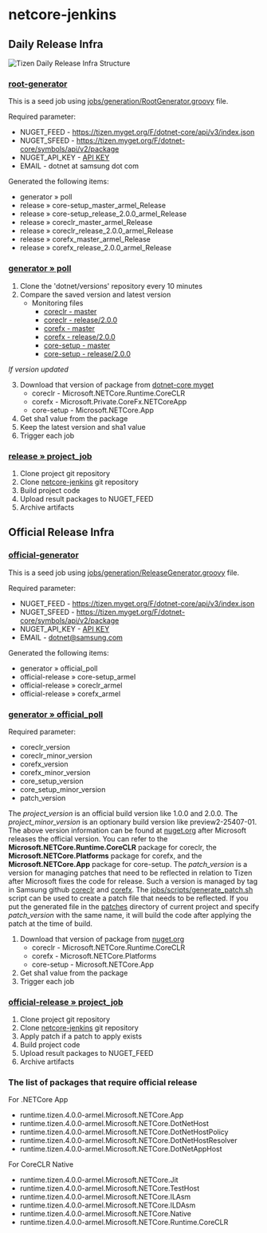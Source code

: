 # netcore-jenkins

## Daily Release Infra
![Tizen Daily Release Infra Structure](https://github.com/tizendotnet/netcore-jenkins/blob/master/Documentation/images/Tizen_Daily_Release_Infra.png)

### [root-generator](http://52.79.132.74:8080/job/root-generator/)
This is a seed job using [jobs/generation/RootGenerator.groovy](https://github.com/tizendotnet/netcore-jenkins/blob/master/jobs/generation/RootGenerator.groovy) file.

Required parameter:
* NUGET_FEED - https://tizen.myget.org/F/dotnet-core/api/v3/index.json
* NUGET_SFEED - https://tizen.myget.org/F/dotnet-core/symbols/api/v2/package
* NUGET_API_KEY - [API KEY](https://tizen.myget.org/feed/Details/dotnet-core)
* EMAIL - dotnet at samsung dot com

Generated the following items:
* generator » poll
* release » core-setup_master_armel_Release
* release » core-setup_release_2.0.0_armel_Release
* release » coreclr_master_armel_Release
* release » coreclr_release_2.0.0_armel_Release
* release » corefx_master_armel_Release
* release » corefx_release_2.0.0_armel_Release
 
### [generator » poll](http://52.79.132.74:8080/job/generator/job/poll/)
1. Clone the 'dotnet/versions' repository every 10 minutes
2. Compare the saved version and latest version
   * Monitoring files
      * [coreclr - master](https://github.com/dotnet/versions/blob/master/build-info/dotnet/coreclr/master/Latest.txt)
      * [coreclr - release/2.0.0](https://github.com/dotnet/versions/blob/master/build-info/dotnet/coreclr/release/2.0.0/Latest.txt)
      * [corefx - master](https://github.com/dotnet/versions/blob/master/build-info/dotnet/corefx/master/Latest.txt)
      * [corefx - release/2.0.0](https://github.com/dotnet/versions/blob/master/build-info/dotnet/corefx/release/2.0.0/Latest.txt)
      * [core-setup - master](https://github.com/dotnet/versions/blob/master/build-info/dotnet/core-setup/master/Latest.txt)
      * [core-setup - release/2.0.0](https://github.com/dotnet/versions/blob/master/build-info/dotnet/core-setup/release/2.0.0/Latest.txt)

*If version updated*

3. Download that version of package from [dotnet-core myget](https://dotnet.myget.org/gallery/dotnet-core)
   * coreclr - Microsoft.NETCore.Runtime.CoreCLR
   * corefx  - Microsoft.Private.CoreFx.NETCoreApp
   * core-setup - Microsoft.NETCore.App
4. Get sha1 value from the package
5. Keep the latest version and sha1 value
6. Trigger each job

### [release » project_job](http://52.79.132.74:8080/job/release/)
1. Clone project git repository
2. Clone [netcore-jenkins](https://github.com/tizendotnet/netcore-jenkins.git) git repository
3. Build project code
4. Upload result packages to NUGET_FEED
5. Archive artifacts

## Official Release Infra
### [official-generator](http://52.79.132.74:8080/job/official-generator/)
This is a seed job using [jobs/generation/ReleaseGenerator.groovy](https://github.com/tizendotnet/netcore-jenkins/blob/master/jobs/generation/ReleaseGenerator.groovy) file.

Required parameter:
* NUGET_FEED - https://tizen.myget.org/F/dotnet-core/api/v3/index.json
* NUGET_SFEED - https://tizen.myget.org/F/dotnet-core/symbols/api/v2/package
* NUGET_API_KEY - [API KEY](https://tizen.myget.org/feed/Details/dotnet-core)
* EMAIL - dotnet@samsung.com

Generated the following items:
* generator » official_poll
* official-release » core-setup_armel
* official-release » coreclr_armel
* official-release » corefx_armel

### [generator » official_poll](http://52.79.132.74:8080/job/generator/job/official_poll/)
Required parameter:
* coreclr_version
* coreclr_minor_version
* corefx_version
* corefx_minor_version
* core_setup_version
* core_setup_minor_version
* patch_version

The *project_version* is an official build version like 1.0.0 and 2.0.0. The *project_minor_version* is an optionary build version like preview2-25407-01. The above version information can be found at [nuget.org](https://www.nuget.org/) after Microsoft releases the official version. You can refer to the **Microsoft.NETCore.Runtime.CoreCLR** package for coreclr, the **Microsoft.NETCore.Platforms** package for corefx, and the **Microsoft.NETCore.App** package for core-setup. The *patch_version* is a version for managing patches that need to be reflected in relation to Tizen after Microsoft fixes the code for release. Such a version is managed by tag in Samsung github [coreclr](https://github.sec.samsung.net/dotnet/coreclr/tags) and [corefx](https://github.sec.samsung.net/dotnet/corefx/tags). The [jobs/scripts/generate_patch.sh](https://github.com/tizendotnet/netcore-jenkins/blob/master/jobs/scripts/generate_patch.sh) script can be used to create a patch file that needs to be reflected. If you put the generated file in the [patches](https://github.com/tizendotnet/netcore-jenkins/tree/master/patches) directory of current project and specify *patch_version* with the same name, it will build the code after applying the patch at the time of build.

1. Download that version of package from [nuget.org](https://www.nuget.org/)
   * coreclr - Microsoft.NETCore.Runtime.CoreCLR
   * corefx  - Microsoft.NETCore.Platforms
   * core-setup - Microsoft.NETCore.App
2. Get sha1 value from the package
3. Trigger each job

### [official-release » project_job](http://52.79.132.74:8080/job/official-release/)
1. Clone project git repository
2. Clone [netcore-jenkins](https://github.com/tizendotnet/netcore-jenkins.git) git repository
3. Apply patch if a patch to apply exists
4. Build project code
5. Upload result packages to NUGET_FEED
6. Archive artifacts

### The list of packages that require official release
For .NETCore App
* runtime.tizen.4.0.0-armel.Microsoft.NETCore.App
* runtime.tizen.4.0.0-armel.Microsoft.NETCore.DotNetHost
* runtime.tizen.4.0.0-armel.Microsoft.NETCore.DotNetHostPolicy
* runtime.tizen.4.0.0-armel.Microsoft.NETCore.DotNetHostResolver
* runtime.tizen.4.0.0-armel.Microsoft.NETCore.DotNetAppHost

For CoreCLR Native
* runtime.tizen.4.0.0-armel.Microsoft.NETCore.Jit
* runtime.tizen.4.0.0-armel.Microsoft.NETCore.TestHost
* runtime.tizen.4.0.0-armel.Microsoft.NETCore.ILAsm
* runtime.tizen.4.0.0-armel.Microsoft.NETCore.ILDAsm
* runtime.tizen.4.0.0-armel.Microsoft.NETCore.Native
* runtime.tizen.4.0.0-armel.Microsoft.NETCore.Runtime.CoreCLR

